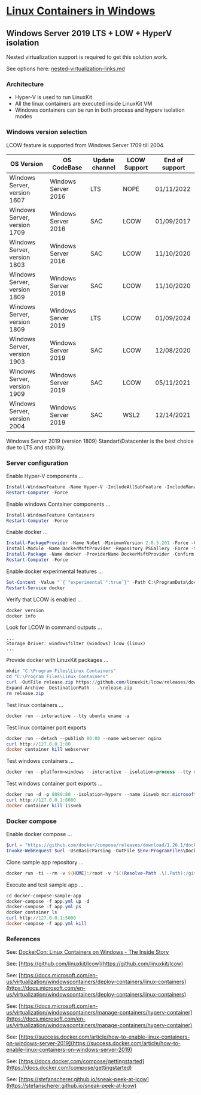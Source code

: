 # [Linux Containers in Windows](README.md)

## Windows Server 2019 LTS + LOW + HyperV isolation

Nested virtualization support is required to get this solution work.

See options here: [nested-virtualization-links.md](nested-virtualization-links.md)

### Architecture

- Hyper-V is used to run LinuxKit
- All the linux containers are executed inside LinuxKit VM
- Windows containers can be run in both process and hyperv isolation modes

### Windows version selection

LCOW feature is supported from Windows Server 1709 till 2004.

| OS Version                   | OS CodeBase         | Update channel | LCOW Support | End of support |
| ---------------------------- | ------------------- | -------------- | ------------ | -------------- |
| Windows Server, version 1607 | Windows Server 2016 | LTS            | NOPE         | 01/11/2022     |
| Windows Server, version 1709 | Windows Server 2016 | SAC            | LCOW         | 01/09/2017     |
| Windows Server, version 1803 | Windows Server 2016 | SAC            | LCOW         | 11/10/2020     |
| Windows Server, version 1809 | Windows Server 2019 | SAC            | LCOW         | 11/10/2020     |
| Windows Server, version 1809 | Windows Server 2019 | LTS            | LCOW         | 01/09/2024     |
| Windows Server, version 1903 | Windows Server 2019 | SAC            | LCOW         | 12/08/2020     |
| Windows Server, version 1909 | Windows Server 2019 | SAC            | LCOW         | 05/11/2021     |
| Windows Server, version 2004 | Windows Server 2019 | SAC            | WSL2         | 12/14/2021     |

Windows Server 2019 (version 1809) Standart\Datacenter is the best choice due to LTS and stability.

### Server configuration

Enable Hyper-V components ...

```powershell
Install-WindowsFeature -Name Hyper-V -IncludeAllSubFeature -IncludeManagementTools
Restart-Computer -Force
```

Enable windows Container components ...

```powershell
Install-WindowsFeature Containers
Restart-Computer -Force
```

Enable docker ...


```powershell
Install-PackageProvider -Name NuGet -MinimumVersion 2.8.5.201 -Force -Confirm:$False
Install-Module -Name DockerMsftProvider -Repository PSGallery -Force -Scope AllUsers -Confirm:$False
Install-Package -Name docker -ProviderName DockerMsftProvider -Confirm:$False -Force
Restart-Computer -Force
```

Enable docker experimental features ...

```powershell
Set-Content -Value "`{`"experimental`":true`}" -Path C:\ProgramData\docker\config\daemon.json
Restart-Service docker
```

Verify that LCOW is enabled ...

```powershell
docker version
docker info
```

Look for LCOW in command outputs ...

```plain
...
Storage Driver: windowsfilter (windows) lcow (linux)
...
```

Provide docker with LinuxKit packages ...

```powershell
mkdir "C:\Program Files\Linux Containers"
cd "C:\Program Files\Linux Containers"
curl -OutFile release.zip https://github.com/linuxkit/lcow/releases/download/v4.14.35-v0.3.9/release.zip
Expand-Archive -DestinationPath . .\release.zip
rm release.zip
```

Test linux containers ...

```powershell
docker run --interactive --tty ubuntu uname -a
```

Test linux container port exports

```powershell
docker run --detach --publish 80:80 --name webserver nginx
curl http://127.0.0.1:80
docker container kill webserver
```

Test windows containers ...

```powershell
docker run --platform=windows --interactive --isolation=process --tty mcr.microsoft.com/powershell:lts-nanoserver-1809 pwsh.exe -Command {hostname}
```

Test windows container port exports ...

```powershell
docker run -d -p 8080:80 --isolation=hyperv --name iisweb mcr.microsoft.com/windows/servercore/iis
curl http://127.0.0.1:8080
docker container kill iisweb
```

### Docker compose

Enable docker compose ...

```powershell
$url = "https://github.com/docker/compose/releases/download/1.26.1/docker-compose-Windows-x86_64.exe"
Invoke-WebRequest $url -UseBasicParsing -OutFile $Env:ProgramFiles\Docker\docker-compose.exe
```

Clone sample app repository ...

```powershell
docker run -ti --rm -v ${HOME}:/root -v "$((Resolve-Path .\).Path):/git" alpine/git clone https://github.com/btower-labz/docker-compose-sample-app.git
```

Execute and test sample app ...

```powershell
cd docker-compose-sample-app
docker-compose -f app.yml up -d
docker-compose -f app.yml ps
docker container ls
curl http://127.0.0.1:5000
docker-compose -f app.yml kill
```

### References

See: [DockerCon: Linux Containers on Windows - The Inside Story](https://www.youtube.com/watch?v=JZtQnYaO874)

See: [https://github.com/linuxkit/lcow](https://github.com/linuxkit/lcow)

See: [https://docs.microsoft.com/en-us/virtualization/windowscontainers/deploy-containers/linux-containers](https://docs.microsoft.com/en-us/virtualization/windowscontainers/deploy-containers/linux-containers)

See: [https://docs.microsoft.com/en-us/virtualization/windowscontainers/manage-containers/hyperv-container](https://docs.microsoft.com/en-us/virtualization/windowscontainers/manage-containers/hyperv-container)

See: [https://success.docker.com/article/how-to-enable-linux-containers-on-windows-server-2019](https://success.docker.com/article/how-to-enable-linux-containers-on-windows-server-2019)

See: [https://docs.docker.com/compose/gettingstarted](https://docs.docker.com/compose/gettingstarted)

See: [https://stefanscherer.github.io/sneak-peek-at-lcow](https://stefanscherer.github.io/sneak-peek-at-lcow)
